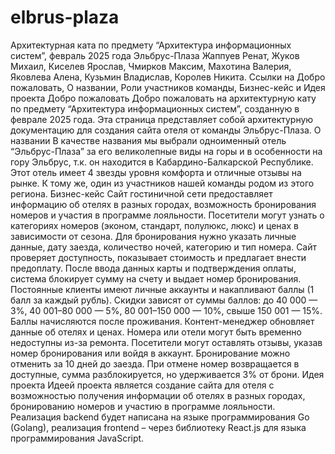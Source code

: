 # elbrus-plaza
Архитектурная ката по предмету “Архитектура информационных систем”, февраль 2025 года
Эльбрус-Плаза
Жаппуев Ренат, Жуков Михаил, Киселев Ярослав, Чмирков Максим, Махотина Валерия, Яковлева Алена, Кузьмин Владислав, Королев Никита.
Ссылки на Добро пожаловать, О названии, Роли участников команды, Бизнес-кейс и Идея проекта
Добро пожаловать
Добро пожаловать на архитектурную кату по предмету “Архитектура информационных систем”, созданную в феврале 2025 года.
Эта страница представляет собой архитектурную документацию для создания сайта отеля от команды Эльбрус-Плаза.
О названии
В качестве названия мы выбрали одноименный отель “Эльбрус-Плаза” за его великолепные виды на горы и в особенности на гору Эльбрус, т.к. он находится в Кабардино-Балкарской Республике. Этот отель имеет 4 звезды уровня комфорта и отличные отзывы на рынке. К тому же, один из участников нашей команды родом из этого региона.
Бизнес-кейс
Сайт гостиничной сети предоставляет информацию об отелях в разных городах, возможность бронирования номеров и участия в программе лояльности. Посетители могут узнать о категориях номеров (эконом, стандарт, полулюкс, люкс) и ценах в зависимости от сезона. Для бронирования нужно указать личные данные, дату заезда, количество ночей, категорию и тип номера. Сайт проверяет доступность, показывает стоимость и предлагает внести предоплату. После ввода данных карты и подтверждения оплаты, система блокирует сумму на счету и выдает номер бронирования.
Постоянные клиенты имеют личные аккаунты и накапливают баллы (1 балл за каждый рубль). Скидки зависят от суммы баллов: до 40 000 — 3%, 40 001–80 000 — 5%, 80 001–150 000 — 10%, свыше 150 001 — 15%. Баллы начисляются после проживания.
Контент-менеджер обновляет данные об отелях и ценах. Номера или отели могут быть временно недоступны из-за ремонта.
Посетители могут оставлять отзывы, указав номер бронирования или войдя в аккаунт.
Бронирование можно отменить за 10 дней до заезда. При отмене номер возвращается в доступные, сумма разблокируется, но удерживается 3% от брони.
Идея проекта
Идеей проекта является создание сайта для отеля с возможностью получения информации об отелях в разных городах, бронированию номеров и участию в программе лояльности. Реализация backend будет написана на языке программирования Go (Golang), реализация frontend – через библиотеку React.js для языка программирования JavaScript.
